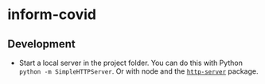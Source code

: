 # inform-covid


## Development

- Start a local server in the project folder. You can do this with Python `python -m SimpleHTTPServer`. Or with node and the [`http-server`](https://www.npmjs.com/package/http-server) package.
